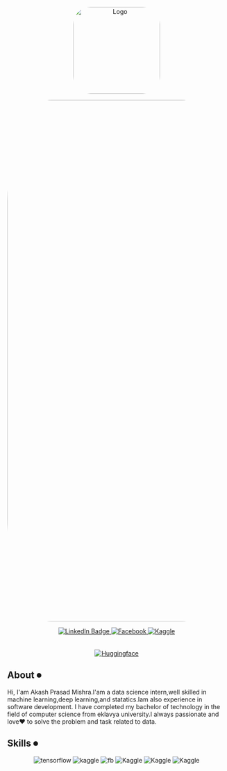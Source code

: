 <p align="center">
  <img src=https://i.postimg.cc/Z5FPx5fm/data-analysis-icon-icons-com-52842.png" alt="Logo" width="200" style="border-radius: 20%;" />
</p>



<p align="center">
  <img src="https://i.postimg.cc/gkpK77xm/github-header-image.png" alt="Logo" width="1200" style="border-radius: 20%;" />
</p>




<div id="badges" align="center">
  
  <a href="https://www.linkedin.com/in/akash-prasad-mishra-85a4991b1/">
    <img src="https://img.shields.io/badge/LinkedIn-blue?style=for-the-badge&logo=linkedin&logoColor=white" alt="LinkedIn Badge"/>
  </a>
  <a href="https://www.facebook.com/profile.php?id=100005612926530">
    <img src="https://img.shields.io/badge/Facebook-1877F2?style=for-the-badge&logo=facebook&logoColor=white" alt="Facebook"/>
  </a>
  
  <a href="https://www.kaggle.com/akashmishraaa">
    <img src="https://img.shields.io/badge/Kaggle-20BEFF?style=for-the-badge&logo=Kaggle&logoColor=white" alt="Kaggle"/>
  </a>

  </div><br><br>

 
 <div id="badges" align="center">
   <a href="https://huggingface.co/AkashPrasadMishra">
    <img src="https://huggingface.co/datasets/huggingface/badges/resolve/main/follow-me-on-HF-xl.svg" alt="Huggingface"/>
  </a>
 </div>

 ## About ⏺

 Hi, I'am Akash Prasad Mishra.I'am a data science intern,well skilled in machine learning,deep learning,and statatics.Iam also experience in software 
 development.
 I have completed my bachelor of technology in the field of computer science from eklavya university.I always passionate and love❤️ to solve the problem and  task related to data.



## Skills ⏺


<div id="badges" align="center">

  <a >
    <img src="https://img.shields.io/badge/Python-3776AB?style=for-the-badge&logo=python&logoColor=white" alt="tensorflow"/>
  </a>

<a >
    <img src="https://img.shields.io/badge/TensorFlow-FF6F00?style=for-the-badge&logo=tensorflow&logoColor=white" alt="kaggle"/>
  </a>

  <a>
    <img src="https://img.shields.io/badge/Kotlin-0095D5?&style=for-the-badge&logo=kotlin&logoColor=white" alt="fb"/>
  </a>

  
  <a >
    <img src="https://img.shields.io/badge/Microsoft_Excel-217346?style=for-the-badge&logo=microsoft-excel&logoColor=white" alt="Kaggle"/>
  </a>

  <a >
    <img src="https://img.shields.io/badge/MySQL-00000F?style=for-the-badge&logo=mysql&logoColor=white" alt="Kaggle"/>
  </a>

  
  <a >
    <img src="https://img.shields.io/badge/Tableau-E97627?style=for-the-badge&logo=Tableau&logoColor=white" alt="Kaggle"/>
  </a>





</div>
 







